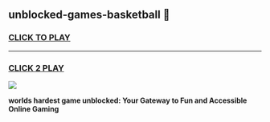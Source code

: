 
## unblocked-games-basketball 👋
<h3>
<a href="https://premium.freeplayer.one?title=unblocked-games-basketball&ref=14F">CLICK TO PLAY</a></h3>
<hr>

<h3>
<a href="https://premium.freeplayer.one?title=unblocked-games-basketball&ref=14F">CLICK 2 PLAY</a>
  
</h3>

<a href="https://premium.freeplayer.one?title=unblocked-games-basketball&ref=12F/"><img src="https://clearcache.store/games.png"></a>


**worlds hardest game unblocked: Your Gateway to Fun and Accessible Online Gaming**
